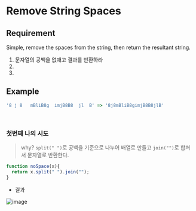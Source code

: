 # Remove String Spaces

## Requirement

<p>Simple, remove the spaces from the string, then return the resultant string.</p>

  1. 문자열의 공백을 없애고 결과를 반환하라
  2. 
  3. 

## Example

```js
'8 j 8   mBliB8g  imjB8B8  jl  B' => '8j8mBliB8gimjB8B8jlB'
```

<br>

### 첫번째 나의 시도

> why? `split(" ")`로 공백을 기준으로 나누어 배열로 만들고 `join("")`로 합쳐서 문자열로 반환한다.
```js
function noSpace(x){
  return x.split(" ").join("");
}
```
- 결과

![image](https://user-images.githubusercontent.com/96808980/174445736-ebaafe5c-00c9-4126-acc2-9a9c08007383.png)
